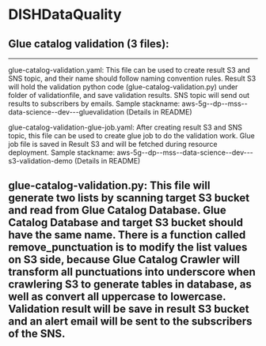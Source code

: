 # DISHDataQuality


## Glue catalog validation (3 files): 
------------------------------------------------------------------------------------------------------------------------------------

glue-catalog-validation.yaml:
This file can be used to create result S3 and SNS topic, and their name should follow naming convention rules.
Result S3 will hold the validation python code (glue-catalog-validation.py) under folder of validationfile, and save validation results.
SNS topic will send out results to subscribers by emails.
Sample stackname: aws-5g--dp--mss--data-science--dev---gluevalidation (Details in README)

glue-catalog-validation-glue-job.yaml:
After creating result S3 and SNS topic, this file can be used to create glue job to do the validation work.
Glue job file is saved in Result S3 and will be fetched during resource deployment.
Sample stackname: aws-5g--dp--mss--data-science--dev---s3-validation-demo (Details in README)

glue-catalog-validation.py:
This file will generate two lists by scanning target S3 bucket and read from Glue Catalog Database. Glue Catalog Database and target S3 bucket should have the same name.
There is a function called remove_punctuation is to modify the list values on S3 side, because Glue Catalog Crawler will transform all punctuations into underscore when crawlering S3 to generate tables in database, as well as convert all uppercase to lowercase.
Validation result will be save in result S3 bucket and an alert email will be sent to the subscribers of the SNS.
------------------------------------------------------------------------------------------------------------------------------------

